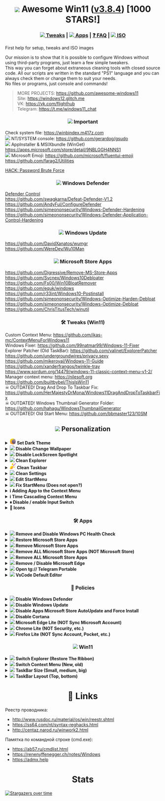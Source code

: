 <h1 align="center"><img width=32px src="https://i.ibb.co/5KpSCNv/win11.png"> Awesome Win11 (<a href="https://github.com/awesome-windows11/windows11/releases/tag/3.8.4">v3.8.4</a>) [1000 STARS!] </h1>

<h3 align="center"> <a href="https://github.com/awesome-windows11/windows11/blob/main/README.md"> <img width=25px src="https://siteicon.vercel.app/icon/terminal.png"> Tweaks</a> | <a href="https://github.com/awesome-windows11/windows11/tree/main/apps"> <img width=25px src="https://siteicon.vercel.app/icon/settings.png"> Apps</a> | <a href="https://github.com/awesome-windows11/windows11/tree/main/faq"> ❓ FAQ</a> | <a href="https://github.com/awesome-windows11/windows11/tree/main/iso"> <img width=25px src="https://siteicon.vercel.app/icon/disk.ico"> ISO</a></h3>

First help for setup, tweaks and ISO images

Our mission is to show that it is possible to configure Windows without using third-party programs, just learn a few simple tweakers.
<br>This way you can forget about extraneous cleaning tools with closed source code. All our scripts are written in the standard "PS1" language and you can always check them or change them to suit your needs. 
<br>
No files or programs, just console and commands!

> MORE PROJECTS: https://github.com/awesome-windows11
> <br>
> Site: https://windows12.glitch.me
> <br>
> VK: https://vk.com/flighthub
> <br>
> Telegram: https://t.me/windows11_chat

### <h3 align="center"><img width=20px src="https://i.ibb.co/jDhhyDF/mark.png"> Important</h3>

Check system file: https://winbindex.m417z.com
<br>
<img width=20px src="https://i.ibb.co/M6ZdQqL/terminal.png"> NT/SYSTEM console: https://github.com/gerardog/gsudo
<br>
<img width=20px src="https://i.ibb.co/1XW0LcH/AppInstaller.png"> AppInstaller & MSIXbundle (WinGet) https://apps.microsoft.com/store/detail/9NBLGGH4NNS1
<br>
<img width=20px src="https://i.ibb.co/X3951pZ/Face.png"> Microsoft Emoji: https://github.com/microsoft/fluentui-emoji
<br>
https://github.com/farag2/Utilities

[HACK: Password Brute Force](https://github.com/InfosecMatter/Minimalistic-offensive-security-tools)

### <h3 align="center"><img width=25px src="https://i.ibb.co/YpmKpwn/defender.png"></img> Windows Defender</h3>

[Defender Control](https://www.sordum.org/files/downloads.php?st-defender-control)
<br>
https://github.com/swagkarna/Defeat-Defender-V1.2
<br>
https://github.com/AndyFul/ConfigureDefender
<br>
https://github.com/simeononsecurity/Windows-Defender-Hardening
<br>
https://github.com/simeononsecurity/Windows-Defender-Application-Control-Hardening

### <h3 align="center"><img width=25px src="https://site-iota-coral.vercel.app/icon/update.png"></img> Windows Update</h3>

https://github.com/DavidXanatos/wumgr
<br>
https://github.com/WereDev/Wu10Man

### <h3 align="center"><img width=25px src="https://site-iota-coral.vercel.app/icon/store.png"> Microsoft Store Apps</h3>

https://github.com/Digressive/Remove-MS-Store-Apps
<br>
https://github.com/Sycnex/Windows10Debloater
<br>
https://github.com/Fs00/Win10BloatRemover
<br>
https://github.com/equk/windows
<br>
https://github.com/r33int/Windows10-Postinstall
<br>
https://github.com/simeononsecurity/Windows-Optimize-Harden-Debloat
<br>
https://github.com/simeononsecurity/Windows-Optimize-Debloat
<br>
https://github.com/ChrisTitusTech/winutil

### <h3 align="center">🛠 Tweaks (Win11)</h3>

Custom Context Menu: https://github.com/ikas-mc/ContextMenuForWindows11
<br>
Windows Fixer: https://github.com/99natmar99/Windows-11-Fixer
<br>
Explorer Patcher (Old TaskBar): https://github.com/valinet/ExplorerPatcher
<br>
https://github.com/undergroundwires/privacy.sexy
<br>
https://github.com/mikeroyal/Windows-11-Guide
<br>
https://github.com/xanderfrangos/twinkle-tray
<br>
https://www.sordum.org/14479/windows-11-classic-context-menu-v1-2/
<br>
Manager context menu: https://nilesoft.org
<br>
https://github.com/builtbybel/ThisIsWin11
<br>
☠ OUTDATED! Drag And Drop To Taskbar Fix: https://github.com/HerMajestyDrMona/Windows11DragAndDropToTaskbarFix
<br>
☠ OUTDATED! Windows Thumbnail Generator Folder: https://github.com/hahagu/WindowsThumbnailGenerator
<br>
☠ OUTDATED! Old Start Menu: https://github.com/bbmaster123/10SM

### <h2 align="center"><img width=20px src="https://cdn-icons-png.flaticon.com/128/7425/7425907.png"> Personalization</h2>


<details><summary><b><img width=20px src="https://raw.githubusercontent.com/awesome-windows11/site/main/icon/moon.png"> Set Dark Theme</b></summary>
  
  ```powershell
  reg add "HKEY_CURRENT_USER\Software\Microsoft\Windows\CurrentVersion\Themes\Personalize" /v AppsUseLightTheme /t REG_DWORD /d 0 /f
  reg add "HKEY_CURRENT_USER\Software\Microsoft\Windows\CurrentVersion\Themes\Personalize" /v SystemUsesLightTheme /t REG_DWORD /d 0 /f
  reg add "HKEY_CURRENT_USER\Software\Microsoft\Windows\CurrentVersion\Themes\Personalize" /v EnableTransparency /t REG_DWORD /d 1 /f
  pause
  ```
</details>

<details><summary><b><img width=20px src="https://steamuserimages-a.akamaihd.net/ugc/1809887800478745061/3ECDD5E87CF66532103B2A6991728155ACFEF2F8/?imw=512&amp;imh=367&amp;ima=fit&amp;impolicy=Letterbox&amp;imcolor=%23000000&amp;letterbox=true"> Disable Change Wallpaper</b></summary>
  
  ```powershell
  reg add "HKEY_CURRENT_USER\Software\Microsoft\Windows\CurrentVersion\Policies\ActiveDesktop" /v NoChangingWallPaper /t REG_DWORD /d 1 /f
  reg add "HKEY_LOCAL_MACHINE\Software\Microsoft\Windows\CurrentVersion\Policies\ActiveDesktop" /v NoChangingWallPaper /t REG_DWORD /d 1 /f
  pause
  ```
  
  [Windows 11 обои скачать](https://filedn.eu/lFS6h5cBEsru02lgr5VwkTJ/Windows%2011%20Files/wallpaper/)

  Стандартно обои хранятся по пути:
	
  ```
  C:\Windows\Web
  ```
	
  ![image](https://user-images.githubusercontent.com/86190960/122684534-8785cc80-d20e-11eb-850b-84054ad55fd3.png)


</details>

<details><summary><b><img width=20px src="https://www.xda-developers.com/files/2021/06/Windows-11_Wallpaper_img100-1024x576.jpg"> Disable LockScreen Spotlight</b></summary>
  
  ```powershell
  reg add "HKEY_CURRENT_USER\SOFTWARE\Policies\Microsoft\Windows\CloudContent" /v DisableWindowsSpotlightWindowsWelcomeExperience /t REG_DWORD /d 1 /f
  reg add "HKEY_LOCAL_MACHINE\SOFTWARE\Policies\Microsoft\Windows\Personalization" /v NoChangingLockScreen /t REG_DWORD /d 0 /f
  reg add "HKEY_CURRENT_USER\SOFTWARE\Policies\Microsoft\Windows\CloudContent" /v DisableWindowsSpotlightFeatures /t REG_DWORD /d 1 /f
  reg add "HKEY_CURRENT_USER\SOFTWARE\Policies\Microsoft\Windows\CloudContent" /v DisableWindowsSpotlightOnActionCenter /t REG_DWORD /d 1 /f
  reg add "HKEY_CURRENT_USER\SOFTWARE\Policies\Microsoft\Windows\CloudContent" /v DisableWindowsSpotlightOnSettings /t REG_DWORD /d 1 /f
  reg add "HKEY_CURRENT_USER\SOFTWARE\Policies\Microsoft\Windows\CloudContent" /v DisableThirdPartySuggestions /t REG_DWORD /d 1 /f
  reg add "HKEY_CURRENT_USER\SOFTWARE\Policies\Microsoft\Windows\CloudContent" /v ConfigureWindowsSpotlight /t REG_DWORD /d 2 /f
  reg add "HKEY_CURRENT_USER\SOFTWARE\Policies\Microsoft\Windows\CloudContent" /v IncludeEnterpriseSpotlight /t REG_DWORD /d 0 /f
  reg add "HKEY_CURRENT_USER\SOFTWARE\Microsoft\Windows\CurrentVersion\ContentDeliveryManager" /v "RotatingLockScreenEnabled" /t REG_DWORD /d 0 /f
  reg add "HKEY_CURRENT_USER\SOFTWARE\Microsoft\Windows\CurrentVersion\ContentDeliveryManager" /v "LRotatingLockScreenEnabled" /t REG_DWORD /d 0 /f
  reg add "HKEY_CURRENT_USER\SOFTWARE\Microsoft\Windows\CurrentVersion\ContentDeliveryManager" /v "RotatingLockScreenOverlayEnabled" /t REG_DWORD /d 0 /f
  pause
  ```
</details>

<details><summary><b><img width=20px src="https://site-iota-coral.vercel.app/icon/explorer.png"> Clean Explorer</b></summary>
  
  Force File Explorer to open to This PC instead of Quick Access

  ```powershell
  reg add "HKEY_CURRENT_USER\Software\Microsoft\Windows\CurrentVersion\Explorer\Advanced" /v LaunchTo /t REG_DWORD /d 1 /f
  ```

  ```powershell
  echo 3D Objects
  reg add "HKEY_LOCAL_MACHINE\SOFTWARE\Microsoft\Windows\CurrentVersion\Explorer\FolderDescriptions\{31C0DD25-9439-4F12-BF41-7FF4EDA38722}\PropertyBag" /v ThisPCPolicy /t REG_SZ /d Hide /f
  reg add "HKEY_LOCAL_MACHINE\SOFTWARE\Wow6432Node\Microsoft\Windows\CurrentVersion\Explorer\FolderDescriptions\{31C0DD25-9439-4F12-BF41-7FF4EDA38722}\PropertyBag" /v ThisPCPolicy /t REG_SZ /d Hide /f
  echo Videos
  reg add "HKEY_LOCAL_MACHINE\SOFTWARE\Microsoft\Windows\CurrentVersion\Explorer\FolderDescriptions\{35286a68-3c57-41a1-bbb1-0eae73d76c95}\PropertyBag" /v ThisPCPolicy /t REG_SZ /d Hide /f
  reg add "HKEY_LOCAL_MACHINE\SOFTWARE\Wow6432Node\Microsoft\Windows\CurrentVersion\Explorer\FolderDescriptions\{35286a68-3c57-41a1-bbb1-0eae73d76c95}\PropertyBag" /v ThisPCPolicy /t REG_SZ /d Hide /f
  echo Documents
  reg add "HKEY_LOCAL_MACHINE\SOFTWARE\Microsoft\Windows\CurrentVersion\Explorer\FolderDescriptions\{f42ee2d3-909f-4907-8871-4c22fc0bf756}\PropertyBag" /v ThisPCPolicy /t REG_SZ /d Hide /f
  reg add "HKEY_LOCAL_MACHINE\SOFTWARE\Wow6432Node\Microsoft\Windows\CurrentVersion\Explorer\FolderDescriptions\{f42ee2d3-909f-4907-8871-4c22fc0bf756}\PropertyBag" /v ThisPCPolicy /t REG_SZ /d Hide /f
  echo Downloads
  reg add "HKEY_LOCAL_MACHINE\SOFTWARE\Microsoft\Windows\CurrentVersion\Explorer\FolderDescriptions\{7d83ee9b-2244-4e70-b1f5-5393042af1e4}\PropertyBag" /v ThisPCPolicy /t REG_SZ /d Hide /f
  reg add "HKEY_LOCAL_MACHINE\SOFTWARE\Wow6432Node\Microsoft\Windows\CurrentVersion\Explorer\FolderDescriptions\{7d83ee9b-2244-4e70-b1f5-5393042af1e4}\PropertyBag" /v ThisPCPolicy /t REG_SZ /d Hide /f
  echo Images
  reg add "HKEY_LOCAL_MACHINE\SOFTWARE\Microsoft\Windows\CurrentVersion\Explorer\FolderDescriptions\{0ddd015d-b06c-45d5-8c4c-f59713854639}\PropertyBag" /v ThisPCPolicy /t REG_SZ /d Hide /f
  reg add "HKEY_LOCAL_MACHINE\SOFTWARE\Wow6432Node\Microsoft\Windows\CurrentVersion\Explorer\FolderDescriptions\{0ddd015d-b06c-45d5-8c4c-f59713854639}\PropertyBag" /v ThisPCPolicy /t REG_SZ /d Hide /f
  echo Music
  reg add "HKEY_LOCAL_MACHINE\SOFTWARE\Microsoft\Windows\CurrentVersion\Explorer\FolderDescriptions\{a0c69a99-21c8-4671-8703-7934162fcf1d}\PropertyBag" /v ThisPCPolicy /t REG_SZ /d Hide /f
  reg add "HKEY_LOCAL_MACHINE\SOFTWARE\Wow6432Node\Microsoft\Windows\CurrentVersion\Explorer\FolderDescriptions\{a0c69a99-21c8-4671-8703-7934162fcf1d}\PropertyBag" /v ThisPCPolicy /t REG_SZ /d Hide /f
  echo Desktop
  reg add "HKEY_LOCAL_MACHINE\SOFTWARE\Microsoft\Windows\CurrentVersion\Explorer\FolderDescriptions\{B4BFCC3A-DB2C-424C-B029-7FE99A87C641}\PropertyBag" /v ThisPCPolicy /t REG_SZ /d Hide /f
  reg add "HKEY_LOCAL_MACHINE\SOFTWARE\Wow6432Node\Microsoft\Windows\CurrentVersion\Explorer\FolderDescriptions\{B4BFCC3A-DB2C-424C-B029-7FE99A87C641}\PropertyBag" /v ThisPCPolicy /t REG_SZ /d Hide /f
  taskkill /F /IM explorer.exe
  start explorer.exe
  pause
  ```
</details>

<details><summary><b><img width=20px src="https://raw.githubusercontent.com/awesome-windows11/site/main/clean.png"> Clean Taskbar</b></summary>
  
  Edit Taskbar:
  ```cmd
  %UserProfile%\AppData\Roaming\Microsoft\Internet Explorer\Quick Launch\User Pinned\TaskBar
  ```
  
  ```powershell
  echo "Disable Meet Now"
  reg add "HKEY_CURRENT_USER\Software\Microsoft\Windows\CurrentVersion\Policies\Explorer" /v HideSCAMeetNow /t REG_DWORD /d 1 /f
  reg add "HKEY_LOCAL_MACHINE\SOFTWARE\Microsoft\Windows\CurrentVersion\Policies\Explorer" /v HideSCAMeetNow /t REG_DWORD /d 1 /f
  echo "Disable People"
  reg add "HKEY_LOCAL_MACHINE\SOFTWARE\Policies\Microsoft\Windows\Explorer" /v HidePeopleBar /t REG_DWORD /d 1 /f
  reg add "HKEY_CURRENT_USER\Software\Policies\Microsoft\Windows\Explorer" /v HidePeopleBar /t REG_DWORD /d 1 /f
  echo "Hide People"
  reg add "HKEY_LOCAL_MACHINE\SOFTWARE\Microsoft\Windows\CurrentVersion\Explorer\Advanced\People" /v PeopleBand /t REG_DWORD /d 0 /f
  echo "Disable Weather, News and Interests on taskbar"
  reg add "HKEY_LOCAL_MACHINE\SOFTWARE\Policies\Microsoft\Windows\Windows Feeds" /v EnableFeeds /t REG_DWORD /d 0 /f
  echo "Hide Weather, News and Interests on taskbar"
  reg add "HKEY_LOCAL_MACHINE\SOFTWARE\Microsoft\Windows\CurrentVersion\Feeds" /v ShellFeedsTaskbarViewMode /t REG_DWORD /d 2 /f
  pause
  ```
</details>

<details><summary><b><img width=20px src="https://filedn.eu/lFS6h5cBEsru02lgr5VwkTJ/Windows%2011%20Files/icons/shell32_16826.ico"> Clean Settings</b></summary>
  
  ```powershell
  reg add "HKEY_LOCAL_MACHINE\SOFTWARE\Microsoft\Windows\CurrentVersion\Policies\Explorer" /v AllowOnlineTips /t REG_DWORD /d 0 /f
  pause
  ```
</details>

<details><summary><b><img width=20px src="https://site-iota-coral.vercel.app/icon/start.png"></img> Edit StartMenu</b></summary>

StartMenu Global:
  ```cmd
  C:\ProgramData\Microsoft\Windows\Start Menu\Programs
  ```

StartMenu Local:
  ```cmd
  %UserProfile%\AppData\Roaming\Microsoft\Windows\Start Menu\Programs
  ```

</details>

<details><summary><b><img width=20px src="https://site-iota-coral.vercel.app/icon/start.png"></img> Fix StartMenu (Does not open?)</b></summary>

  ```cmd
  Get-AppxPackage Microsoft.Windows.ShellExperienceHost | foreach {Add-AppxPackage -register "$($_. InstallLocation)\appxmanifest.xml" -DisableDevelopmentMode}

  ```

</details>

<details><summary><b>ℹ Adding App to the Context Menu</b></summary>
  
  ```powershell
  reg add "HKEY_CLASSES_ROOT\Directory\Background\shell\VScode" /ve /d "&VScode" /f
  reg add "HKEY_CLASSES_ROOT\Directory\Background\shell\VScode\command" /ve /d "D:\Apps\VSCode\code.exe" /f
  pause
  ```
</details>

<details><summary><b>ℹ Time Cascading Context Menu</b></summary>
  
  ```powershell
  reg add "HKEY_CURRENT_USER\Control Panel\Desktop" /v MenuShowDelay /t REG_SZ /d 101 /f
  pause
  ```
</details>

<details><summary><b>⏸  Disable / enable Input Switch</b></summary>

  Download: https://github.com/awesome-windows11/windows11/blob/main/archive/InputSwitch.zip
  <br>
  ![image](https://user-images.githubusercontent.com/86190960/149355219-377f3d65-d638-4937-bfa7-69e24332eab3.png)

</details>

<details><summary><b>🎨 Icons</b></summary>

  [Пак всех иконок из Windows 11](https://filedn.eu/lFS6h5cBEsru02lgr5VwkTJ/Windows%2011%20Files/icons/)
  <br>
  [shell32.dll](https://filedn.eu/lFS6h5cBEsru02lgr5VwkTJ/Windows%2011%20Files/icons/shell32.dll) - оригинальный файл из папки System32 в Windows 11

  <a href="https://ibb.co/48GyYLn"><img src="https://i.ibb.co/48GyYLn/122690033-9d57b980-d22f-11eb-951b-887765151e81.png" alt="122690033-9d57b980-d22f-11eb-951b-887765151e81"></a>

</details>

### <h3 align="center">🛠 Apps</h3>

<details><summary><b><img width=20px src="https://site-iota-coral.vercel.app/icon/check.png"></img> Remove and Disable Windows PC Health Check</b></summary>
  
  
  ```powershell
  reg add "HKEY_LOCAL_MACHINE\SOFTWARE\Microsoft\PCHC" /v PreviousUninstall /t REG_DWORD /d 1 /f
  reg add "HKEY_LOCAL_MACHINE\SOFTWARE\Microsoft\PCHealthCheck" /v installed /t REG_DWORD /d 1 /f
  ```
</details>

<details><summary><b><img width=20px src="https://site-iota-coral.vercel.app/icon/store.png"></img> Restore Microsoft Store Apps</b></summary>
  
  **WindowsStore**
  ```powershell
  Get-AppXPackage *WindowsStore* -AllUsers | Foreach {Add-AppxPackage -DisableDevelopmentMode -Register “$($_.InstallLocation)\AppXManifest.xml”}
  ```
  OR
  ```powershell
  wsreset.exe -i
  ```

  **AppInstaller (winget)**
  ```powershell
  Get-AppXPackage *AppInstaller* -AllUsers | Foreach {Add-AppxPackage -DisableDevelopmentMode -Register “$($_.InstallLocation)\AppXManifest.xml”}
  ```

  **WindowsTerminal**
  ```powershell
  Get-AppXPackage *WindowsTerminal* -AllUsers | Foreach {Add-AppxPackage -DisableDevelopmentMode -Register “$($_.InstallLocation)\AppXManifest.xml”}
  ```

  **Notepad**
  ```powershell
  Get-AppXPackage *Notepad* -AllUsers | Foreach {Add-AppxPackage -DisableDevelopmentMode -Register “$($_.InstallLocation)\AppXManifest.xml”}
  ```

  **Gadgets**
  ```powershell
  Get-AppXPackage *Windows.Client.WebExperience* -AllUsers | Foreach {Add-AppxPackage -DisableDevelopmentMode -Register “$($_.InstallLocation)\AppXManifest.xml”}
  ```

</details>

<details><summary><b><img width=20px src="https://site-iota-coral.vercel.app/icon/store.png"></img> Remove Microsoft Store Apps</b></summary>
  
  **WindowsPhone**
  ```powershell
  Get-AppxPackage *YourPhone* | Remove-AppxPackage
  Get-AppxPackage -allusers *YourPhone* | Remove-AppxPackage
  Get-AppxProvisionedPackage –online | where-object {$_.packagename –like "*YourPhone*"} | Remove-AppxProvisionedPackage –online
  ```

  **AppInstaller (winget)**
  ```powershell
  Get-AppxPackage *AppInstaller* | Remove-AppxPackage
  Get-AppxPackage -allusers *AppInstaller* | Remove-AppxPackage
  Get-AppxProvisionedPackage –online | where-object {$_.packagename –like "*AppInstaller*"} | Remove-AppxProvisionedPackage –online
  ```

  **WindowsTerminal**
  ```powershell
  Get-AppxPackage *WindowsTerminal* | Remove-AppxPackage
  Get-AppxPackage -allusers *WindowsTerminal* | Remove-AppxPackage
  Get-AppxProvisionedPackage –online | where-object {$_.packagename –like "*WindowsTerminal*"} | Remove-AppxProvisionedPackage –online
  ```

  **Notepad**
  ```powershell
  Get-AppxPackage *Notepad* | Remove-AppxPackage
  Get-AppxPackage -allusers *Notepad* | Remove-AppxPackage
  Get-AppxProvisionedPackage –online | where-object {$_.packagename –like "*Notepad*"} | Remove-AppxProvisionedPackage –online
  ```

  **Gadgets**
  ```powershell
  Get-AppxPackage *Windows.Client.WebExperience* | Remove-AppxPackage
  Get-AppxPackage -allusers *Windows.Client.WebExperience* | Remove-AppxPackage
  Get-AppxProvisionedPackage –online | where-object {$_.packagename –like "*Windows.Client.WebExperience*"} | Remove-AppxProvisionedPackage –online
  ```
  <img width="40%" src="https://user-images.githubusercontent.com/86190960/125692295-e047e2fd-1fc8-414f-860c-4e12deec2bc3.png"></img><img width="40%" src="https://user-images.githubusercontent.com/86190960/125692307-e8b3f2d6-55c7-48c5-bb2e-c642afeb20bb.png"></img>
  
</details>


<details><summary><b><img width=20px src="https://site-iota-coral.vercel.app/icon/store.png"></img> Remove ALL Microsoft Store Apps (NOT Microsoft Store)</b></summary>
  
  ```powershell
  Get-AppxPackage -AllUsers | where-object {$_.name –notlike "*store*"} | Remove-AppxPackage
  ```
</details>

<details><summary><b><img width=20px src="https://site-iota-coral.vercel.app/icon/store.png"></img> Remove ALL Microsoft Store Apps</b></summary>
  
  ```powershell
  Get-AppxPackage | Remove-AppxPackage
  ```
</details>

<details><summary><b><img width=20px src="https://site-iota-coral.vercel.app/icon/edge.png"></img> Remove / Disable Microsoft Edge</a></b></summary>

  > **Warning**
  > <br>
  > **This tweak is the most secure and does not break updates**

  ```powershell
  reg add "HKEY_CURRENT_USER\Software\Microsoft\Windows\CurrentVersion\Policies\Explorer\DisallowRun" /v "1" /d "msedge.exe" /f
  ```
  > **Warning**
  > <br>
  > **DANGEROUS: THE TWEAK WILL BREAK NEW UPDATES AND FEATURE INSTALLATIONS!**
  > <br>
  > **We do not recommend deleting the browser for the correct operation of the system!**

  https://github.com/awesome-windows11/windows11/blob/main/archive/remove_edge.bat

  ![image](https://user-images.githubusercontent.com/86190960/149354515-9eda8fc4-9b4e-4d3c-ba5f-5e42e62ef562.png)
  ![image](https://user-images.githubusercontent.com/86190960/149354515-9eda8fc4-9b4e-4d3c-ba5f-5e42e62ef562.png)
  ![image](https://user-images.githubusercontent.com/86190960/149354585-d467a0fe-60db-4a9b-82a6-20ea0f40934e.png)
</details>

<details><summary><b><img width=20px src="https://web.telegram.org/a/icon-192x192.png"> Open tg:// Telegram Portable</b></summary>
  
  ```powershell
  reg add "HKEY_CURRENT_USER\SOFTWARE\Classes\tdesktop.tg\shell\open\command" /ve /d ""G:\Apps\Telegram\Telegram.exe" -workdir "G:/Apps/Telegram/" -- "%1"" /f
  pause
  ```
</details>

<details><summary><b><img width=20px src="https://upload.wikimedia.org/wikipedia/commons/thumb/9/9a/Visual_Studio_Code_1.35_icon.svg/2048px-Visual_Studio_Code_1.35_icon.svg.png"></img> VsCode Default Editor</a></b></summary>
  
  Сделать VScode Portable редактором по умолчанию
  <br>
  > **Warning**
  > <br>
  > **Change the editor path to your own!** (default path: `D:\Apps\Editors\VSCode`)
  
  ![image](https://user-images.githubusercontent.com/87380272/183214790-4ed90003-a692-438f-b152-210a45fa2bd6.png)
  
  ```powershell
  # "Default Path: E:\VSCode"
  # "https://medium.com/@fawwazyusran/create-a-portable-ide-with-visual-studio-code-fb0c6bc198ef"
  
  reg add "HKEY_CLASSES_ROOT\*\shell\Custom\shell\VsCode" /ve /d "Edit with VSCode" /f
  reg add "HKEY_CLASSES_ROOT\*\shell\Custom\shell\VsCode" /v Icon /d "D:\Apps\Editors\VSCode\Code.exe,0" /f
  reg add "HKEY_CLASSES_ROOT\*\shell\Custom\shell\VsCode\command" /ve /d "\"D:\Apps\Editors\VSCode\Code.exe\" "\"%1\" /f
  
  # "This will make it appear when you right click ON a folder"
  # "The "Icon" line can be removed if you don't want the icon to appear"
  
  reg add "HKEY_CLASSES_ROOT\Directory\shell\vscode" /ve /d "Open Folder as VS Code Project" /f
  reg add "HKEY_CLASSES_ROOT\Directory\shell\vscode" /v Icon /d "D:\Apps\Editors\VSCode\Code.exe,0" /f
  reg add "HKEY_CLASSES_ROOT\Directory\shell\vscode\command" /ve /d "\"D:\Apps\Editors\VSCode\Code.exe\" "\"%1\" /f
  
  # "This will make it appear when you right click INSIDE a folder"
  # "The Icon line can be removed if you don't want the icon to appear"
  
  reg add "HKEY_CLASSES_ROOT\Directory\Background\shell\vscode" /ve /d "Open Folder in VS Code Project" /f
  reg add "HKEY_CLASSES_ROOT\Directory\shell\vscode" /v Icon /d "D:\Apps\Editors\VSCode\Code.exe,0" /f
  reg add "HKEY_CLASSES_ROOT\Directory\Background\shell\vscode\command" /ve /d "\"D:\Apps\Editors\VSCode\Code.exe\" "\"%V\" /f
  ```
  
</details>

### <h3 align="center">📜 Policies</h3>

<details><summary><b><img width=20px src="https://site-iota-coral.vercel.app/icon/defender.png"> Disable Windows Defender</b></summary>

  Source: https://admx.help/HKLM/Software/Policies
  
  > **Warning**
  > <br>
  > **Установите перед использованием [gsudo](https://github.com/gerardog/gsudo/releases/download/v1.3.0/gsudoSetup.msi)!**
  
  ```powershell
  gsudo -s powershell.exe
  ```

  ```powershell
  # "Disable Windows Defender"
  reg add "HKEY_LOCAL_MACHINE\SOFTWARE\Policies\Microsoft\Windows Defender" /v DisableAntiSpyware /t REG_DWORD /d 1 /f
  reg add "HKEY_LOCAL_MACHINE\SOFTWARE\Policies\Microsoft\Windows Defender" /v DisableRealtimeMonitoring /t REG_DWORD /d 1 /f
  reg add "HKEY_LOCAL_MACHINE\SOFTWARE\Policies\Microsoft\Windows Defender" /v DisableAntiVirus /t REG_DWORD /d 1 /f
  reg add "HKEY_LOCAL_MACHINE\SOFTWARE\Policies\Microsoft\Windows Defender" /v DisableSpecialRunningModes /t REG_DWORD /d 1 /f
  reg add "HKEY_LOCAL_MACHINE\SOFTWARE\Policies\Microsoft\Windows Defender" /v DisableRoutinelyTakingAction /t REG_DWORD /d 1 /f
  reg add "HKEY_LOCAL_MACHINE\SOFTWARE\Policies\Microsoft\Windows Defender" /v ServiceKeepAlive /t REG_DWORD /d 0 /f
  # "Disable RealTimeProtection"
  reg add "HKEY_LOCAL_MACHINE\SOFTWARE\Policies\Microsoft\Windows Defender\Real-Time Protection" /v DisableBehaviorMonitoring /t REG_DWORD /d 1 /f
  # "Disable AccessProtection"
  reg add "HKEY_LOCAL_MACHINE\SOFTWARE\Policies\Microsoft\Windows Defender\Real-Time Protection" /v DisableOnAccessProtection /t REG_DWORD /d 1 /f
  # "Disable ScanProcess"
  reg add "HKEY_LOCAL_MACHINE\SOFTWARE\Policies\Microsoft\Windows Defender\Real-Time Protection" /v DisableScanOnRealtimeEnable /t REG_DWORD /d 1 /f
  # "Disable ScanDownloadFiles"
  reg add "HKEY_LOCAL_MACHINE\SOFTWARE\Policies\Microsoft\Windows Defender\Real-Time Protection" /v DisableIOAVProtection /t REG_DWORD /d 1 /f
  # "Disable VirusNotification"
  reg add "HKEY_LOCAL_MACHINE\SOFTWARE\Policies\Microsoft\Windows Defender\Real-Time Protection" /v DisableRealtimeMonitoring /t REG_DWORD /d 1 /f
  # "Disable AppControl (Windows Store)"
  reg add "HKEY_LOCAL_MACHINE\SOFTWARE\Policies\Microsoft\Windows Defender\SmartScreen" /v ConfigureAppInstallControlEnabled /t REG_DWORD /d 0 /f
  reg add "HKEY_LOCAL_MACHINE\SOFTWARE\Policies\Microsoft\Windows Defender\Signature Updates" /v ForceUpdateFromMU /t REG_DWORD /d 0 /f
  reg add "HKEY_LOCAL_MACHINE\SOFTWARE\Policies\Microsoft\Windows Defender\Spynet" /v DisableBlockAtFirstSeen /t REG_DWORD /d 1 /f
  # "Disable automatic sample submission and Spynet community membership"
  reg add "HKEY_LOCAL_MACHINE\SOFTWARE\Policies\Microsoft\Windows Defender\Spynet" /v SubmitSamplesConsent /t REG_DWORD /d 2 /f
  reg add "HKEY_LOCAL_MACHINE\SOFTWARE\Policies\Microsoft\Windows Defender\Spynet" /v SpynetReporting /t REG_DWORD /d 0 /f
  # "Disable TamperProtection"
  reg add "HKEY_LOCAL_MACHINE\SOFTWARE\Microsoft\Windows Defender\Features" /v TamperProtection /t REG_DWORD /d 0 /f
  reg add "HKEY_LOCAL_MACHINE\SOFTWARE\Microsoft\Windows Defender" /v ServiceStartStates /t REG_DWORD /d 1 /f
  reg add "HKEY_LOCAL_MACHINE\SOFTWARE\Microsoft\Windows Defender" /v DisableAntiSpyware /t REG_DWORD /d 1 /f
  reg add "HKEY_LOCAL_MACHINE\SOFTWARE\Microsoft\Windows Defender" /v DisableAntiVirus /t REG_DWORD /d 1 /f
  pause
  ```
  Optional settings:
  ```powershell
  # Windows Defender Advanced Threat Protection
  sc config WinDefend start=disabled >nul && net stop WinDefend >nul
  sc config SecurityHealthService start=disabled >nul
  sc config Sense start=disabled >nul
  sc config WdNisDrv start=disabled >nul
  sc config WdNisSvc start=disabled >nul
  reg delete "HKLM\SOFTWARE\Microsoft\Windows\CurrentVersion\Run" /v "SecurityHealth" /f

  # Служба которая висит в трее панели задач (значок защитника), отключение убивает UI защитника
  reg add "HKEY_LOCAL_MACHINE\SYSTEM\CurrentControlSet\Services\SecurityHealthService" /v Start /t REG_DWORD /d 4 /f
  # Служба которая сканирует файлы и убивает HDD, само тело службы защитника
  reg add "HKEY_LOCAL_MACHINE\SYSTEM\CurrentControlSet\Services\WinDefend" /v Start /t REG_DWORD /d 4 /f
  reg add "HKEY_LOCAL_MACHINE\SOFTWARE\Policies\Microsoft\Windows Defender\Real-Time Protection" /v DisableRealtimeMonitoring /t REG_DWORD /d 1 /f
  
  reg add "HKLM\SOFTWARE\Policies\Microsoft\MRT" /v DontOfferThroughWUA /t REG_DWORD /d 1 /f 
  reg add "HKLM\SOFTWARE\Policies\Microsoft\MRT" /v DontReportInfectionInformation /t REG_DWORD /d 1 /f
  pause
  ```
</details>

<details><summary><b><img width=20px src="https://site-iota-coral.vercel.app/icon/update.png"></img> Disable Windows Update</b></summary>
  
  > **Warning**
  > <br>
  > **Установите перед использованием [gsudo](https://github.com/gerardog/gsudo/releases/download/v1.3.0/gsudoSetup.msi)!**
  
  ```powershell
  # "Disable OS Upgrade"
  reg add "HKEY_LOCAL_MACHINE\SOFTWARE\Policies\Microsoft\Windows\WindowsUpdate" /v DisableOSUpgrade /t REG_DWORD /d 1 /f
  # "Disable Scanning, Downloading and Installing Updates"
  reg add "HKEY_LOCAL_MACHINE\SOFTWARE\Policies\Microsoft\Windows\WindowsUpdate" /v SetDisableUXWUAccess /t REG_DWORD /d 1 /f
  # "Disable AutoUpdate"
  reg add "HKEY_LOCAL_MACHINE\SOFTWARE\Policies\Microsoft\Windows\WindowsUpdate\AU" /v NoAutoUpdate /t REG_DWORD /d 1 /f
  # "Enable NotificationUpdate"
  reg add "HKEY_LOCAL_MACHINE\SOFTWARE\Policies\Microsoft\Windows\WindowsUpdate\AU" /v AUOptions /t REG_DWORD /d 2 /f
  # "Scheduled Every Day (AUOptions = 4!)"
  reg add "HKEY_LOCAL_MACHINE\SOFTWARE\Policies\Microsoft\Windows\WindowsUpdate\AU" /v ScheduledInstallDay /t REG_DWORD /d 0 /f
  # "Scheduled Time Hour (0 -> 23)"
  reg add "HKEY_LOCAL_MACHINE\SOFTWARE\Policies\Microsoft\Windows\WindowsUpdate\AU" /v ScheduledInstallTime /t REG_DWORD /d 3 /f
  # "Disable AutoInstall Drivers"
  reg add "HKEY_LOCAL_MACHINE\SOFTWARE\Microsoft\Windows\CurrentVersion\DriverSearching" /v SearchOrderConfig /t REG_DWORD /d 0 /f
  pause
  ```
</details>

<details><summary><b><img width=20px src="https://site-iota-coral.vercel.app/icon/store.png"></img> Disable Apps Microsoft Store AutoUpdate and Force Install</b></summary>

  ```powershell
  # "Disable AutoUpdate Apps Microsoft Store"
  reg add "HKEY_LOCAL_MACHINE\SOFTWARE\Policies\Microsoft\Windows\CloudContent" /v DisableWindowsConsumerFeatures /t REG_DWORD /d 1 /f
  # "Block the automatic installation of suggested Windows 10 apps"
  reg add "HKEY_CURRENT_USER\Software\Microsoft\Windows\CurrentVersion\ContentDeliveryManager" /v SilentInstalledAppsEnabled /t REG_DWORD /d 0 /f
  # "Disable Showing App Suggestions in Start in Windows 10 (settings app)"
  reg add "HKEY_CURRENT_USER\SOFTWARE\Microsoft\Windows\CurrentVersion\ContentDeliveryManager" /v SubscribedContent-338388Enabled /t REG_DWORD /d 0 /f
  # "Disable OEM Apps"
  reg add "HKEY_CURRENT_USER\SOFTWARE\Microsoft\Windows\CurrentVersion\ContentDeliveryManager" /v OemPreInstalledAppsEnabled /t REG_DWORD /d 0 /f
  # "Disable Promotional Apps"
  reg add "HKEY_CURRENT_USER\SOFTWARE\Microsoft\Windows\CurrentVersion\ContentDeliveryManager" /v PreInstalledAppsEnabled /t REG_DWORD /d 0 /f
  pause
  ```
</details>


<details><summary><b><img width=20px src="https://site-iota-coral.vercel.app/icon/cortana.png"></img> Disable Cortana</b></summary>

  ```powershell
  # "Disable Cloud Search"
  reg add "HKEY_LOCAL_MACHINE\SOFTWARE\Policies\Microsoft\Windows\Windows Search" /v AllowCloudSearch /t REG_DWORD /d 0 /f
  # "Disable Cortana"
  reg add "HKEY_LOCAL_MACHINE\SOFTWARE\Policies\Microsoft\Windows\Windows Search" /v AllowCortana /t REG_DWORD /d 0 /f
  # "Disable Cortana LockScreen"
  reg add "HKEY_LOCAL_MACHINE\SOFTWARE\Policies\Microsoft\Windows\Windows Search" /v AllowCortanaAboveLock /t REG_DWORD /d 0 /f
  # "Disable Cortana"
  reg add "HKEY_CURRENT_USER\Software\Microsoft\Windows\CurrentVersion\Search" /v CortanaEnabled /t REG_DWORD /d 0 /f
  # "Disable Cortana"
  reg add "HKEY_CURRENT_USER\Software\Microsoft\Windows\CurrentVersion\Search" /v CortanaConsent /t REG_DWORD /d 0 /f
  pause
  ```
</details>


<details><summary><b><img width=20px src="https://site-iota-coral.vercel.app/icon/edge.png"></img> Microsoft Edge Lite (NOT Sync Microsoft Account)</b></summary>
  
  ```powershell
  reg add "HKEY_LOCAL_MACHINE\SOFTWARE\Policies\Microsoft\Edge" /v SyncDisabled /t REG_DWORD /d 1 /f
  reg add "HKEY_LOCAL_MACHINE\SOFTWARE\Policies\Microsoft\Edge" /v BrowserSignin /t REG_DWORD /d 0 /f
  reg add "HKEY_LOCAL_MACHINE\SOFTWARE\Policies\Microsoft\Edge" /v NewSmartScreenLibraryEnabled /t REG_DWORD /d 0 /f
  reg add "HKEY_LOCAL_MACHINE\SOFTWARE\Policies\Microsoft\Edge" /v SmartScreenEnabled /t REG_DWORD /d 0 /f
  reg add "HKEY_LOCAL_MACHINE\SOFTWARE\Policies\Microsoft\Edge" /v SmartScreenPuaEnabled /t REG_DWORD /d 0 /f
  reg add "HKEY_LOCAL_MACHINE\SOFTWARE\Policies\Microsoft\Edge" /v StartupBoostEnabled /t REG_DWORD /d 0 /f
  reg add "HKEY_LOCAL_MACHINE\SOFTWARE\Policies\Microsoft\Edge" /v BingAdsSuppression /t REG_DWORD /d 1 /f
  reg add "HKEY_LOCAL_MACHINE\SOFTWARE\Policies\Microsoft\Edge" /v BackgroundModeEnabled /t REG_DWORD /d 0 /f
  reg add "HKEY_LOCAL_MACHINE\SOFTWARE\Policies\Microsoft\Edge" /v ComponentUpdatesEnabled /t REG_DWORD /d 0 /f
  reg add "HKEY_LOCAL_MACHINE\SOFTWARE\Policies\Microsoft\Edge" /v EdgeShoppingAssistantEnabled /t REG_DWORD /d 0 /f
  reg add "HKEY_LOCAL_MACHINE\SOFTWARE\Policies\Microsoft\Edge" /v ForceGoogleSafeSearch /t REG_DWORD /d 1 /f
  reg add "HKEY_LOCAL_MACHINE\SOFTWARE\Policies\Microsoft\Edge" /v MAUEnabled /t REG_DWORD /d 0 /f
  reg add "HKEY_LOCAL_MACHINE\SOFTWARE\Policies\Microsoft\EdgeUpdate" /v AutoUpdateCheckPeriodMinutes /t REG_DWORD /d 0 /f
  reg add "HKEY_LOCAL_MACHINE\SOFTWARE\Policies\Microsoft\EdgeUpdate" /v UpdateDefault /t REG_DWORD /d 0 /f
  reg add "HKEY_LOCAL_MACHINE\SOFTWARE\Policies\Microsoft\EdgeUpdate" /v UpdatePolicy /t REG_DWORD /d 0 /f
  reg add "HKEY_LOCAL_MACHINE\SOFTWARE\Microsoft" /v DoNotUpdateToEdgeWithChromium /t REG_DWORD /d 1 /f
  pause
  ```
</details>

<details><summary><b><img width=20px src="https://i.ibb.co/jgv4K78/chrome.png"> Chrome Lite (NOT Security, etc.)</b></summary>
  
  https://github.com/awesome-windows11/chrome
</details>

<details><summary><b><img width=20px src="https://upload.wikimedia.org/wikipedia/commons/thumb/a/a0/Firefox_logo%2C_2019.svg/1200px-Firefox_logo%2C_2019.svg.png"> Firefox Lite (NOT Sync Account, Pocket, etc.)</b></summary>
  
  https://github.com/awesome-windows11/firefox#-policiesjson
</details>

### <h3 align="center"> <img width=25px src="https://i.ibb.co/5KpSCNv/win11.png"> Win11</h3>

<details><summary><b><img width=20px src="https://site-iota-coral.vercel.app/icon/explorer.png"> Switch Explorer (Restore The Ribbon)</b></summary>
  
  > **Warning**
  > <br>
  > This feature has been [removed](https://www.winhelponline.com/blog/get-back-windows-10-ribbon-ui-windows-11/) in Windows 22H2!
  
  ![image](https://user-images.githubusercontent.com/87380272/184669919-f84bccc8-aa31-4f3a-8bed-98230aa8fef0.png)

  **New Explorer (Win11)**
  ```powershell
  reg delete "HKCU\Software\Classes\CLSID\{d93ed569-3b3e-4bff-8355-3c44f6a52bb5}" /f
  taskkill /F /IM explorer.exe
  start explorer.exe
  ```

  **Old Explorer (Win10)**
  ```powershell
  reg add "HKCU\Software\Classes\CLSID\{d93ed569-3b3e-4bff-8355-3c44f6a52bb5}\InprocServer32" /f /ve
  taskkill /F /IM explorer.exe
  start explorer.exe
  ```

</details>

<details><summary><b><img width=20px src="https://site-iota-coral.vercel.app/icon/context.png"> Switch Context Menu (New, old)</b></summary>
  
  ![image](https://user-images.githubusercontent.com/87380272/184685122-69e70453-acc8-469d-88ec-3f525e085d97.png)
  ![image](https://user-images.githubusercontent.com/86190960/124923114-d26f5480-e002-11eb-8935-ea1d777d8425.png)

  **New Menu (Win11)**
  ```powershell
  reg delete "HKCU\Software\Classes\CLSID\{86ca1aa0-34aa-4e8b-a509-50c905bae2a2}" /f
  taskkill /F /IM explorer.exe
  start explorer.exe
  ```

  **Old menu (Win10)**
  ```powershell
  reg add "HKCU\Software\Classes\CLSID\{86ca1aa0-34aa-4e8b-a509-50c905bae2a2}\InprocServer32" /f /ve
  taskkill /F /IM explorer.exe
  start explorer.exe
  ```

</details>

<details><summary><b> <img width=20px src="https://cdn-icons-png.flaticon.com/512/6585/6585361.png"> TaskBar Size (Small, medium, big)</b></summary>

  ![image](https://user-images.githubusercontent.com/86190960/122673593-bfbee800-d1d9-11eb-8af7-aece6bea23d7.png)![image](https://user-images.githubusercontent.com/87380272/184697771-360498b3-207d-4873-a91e-139d5928da91.png)
  
  **Small TaskBar**

  ```powershell
  reg add "HKCU\Software\Microsoft\Windows\CurrentVersion\Explorer\Advanced" /v TaskbarSi /t REG_DWORD /d 0 /f
  taskkill /F /IM explorer.exe
  start explorer.exe  
  ```

  **Medium TaskBar**

  ```powershell
  reg add "HKCU\Software\Microsoft\Windows\CurrentVersion\Explorer\Advanced" /v TaskbarSi /t REG_DWORD /d 1 /f
  taskkill /F /IM explorer.exe
  start explorer.exe  
  ```

  ### Big TaskBar

  ```powershell
  reg add "HKCU\Software\Microsoft\Windows\CurrentVersion\Explorer\Advanced" /v TaskbarSi /t REG_DWORD /d 2 /f
  taskkill /F /IM explorer.exe
  start explorer.exe  
  ```
</details>

<details><summary><b> <img width=20px src="https://cdn-icons-png.flaticon.com/512/6585/6585361.png"> TaskBar Layout (Top, bottom)</b></summary>

  ![image](https://user-images.githubusercontent.com/86190960/149355038-60bd0c3e-cec0-4ca7-bab3-16bccfa4d597.png)

  Change the location of the taskbar

  **Up TaskBar ⬆**

  ```powershell
  reg add "HKEY_CURRENT_USER\Software\Microsoft\Windows\CurrentVersion\Explorer\StuckRects3" /v Settings /t REG_BINARY /d 30000000feffffff0200000001000000300000002000000000000000c203000080070000e20300006000000001000000 /f
  ```

  **Down TaskBar ⬇**

  ```powershell
  reg add "HKEY_CURRENT_USER\Software\Microsoft\Windows\CurrentVersion\Explorer\StuckRects3" /v Settings /t REG_BINARY /d 30000000feffffff0200000003000000300000002000000000000000c203000080070000e20300006000000001000000 /f
  ```

  **Left TaskBar ⬅**

  > **Warning**
  > <br>
  > Causes bugs, do not use!

  ```powershell
  reg add "HKEY_CURRENT_USER\Software\Microsoft\Windows\CurrentVersion\Explorer\StuckRects3" /v Settings /t REG_BINARY /d 30000000feffffff0200000000000000300000002000000000000000c203000080070000e20300006000000001000000 /f
  ```

  **Right TaskBar ➡**

  > **Warning**
  > <br>
  > Causes bugs, do not use!

  ```powershell
  reg add "HKEY_CURRENT_USER\Software\Microsoft\Windows\CurrentVersion\Explorer\StuckRects3" /v Settings /t REG_BINARY /d 30000000feffffff0200000002000000300000002000000000000000c203000080070000e20300006000000001000000 /f
  ```
</details>

### <h1 align="center">🔗 Links</h1>

Реестр проводника:
- http://www.rusdoc.ru/material/os/win/reestr.shtml
- https://ss64.com/nt/syntax-reghacks.html
- http://centaz.narod.ru/winwork2.html

Памятка по командной строке (cmd.exe):
- https://ab57.ru/cmdlist.html
- https://renenyffenegger.ch/notes/Windows
- https://admx.help


### <h1 align="center">Stats</h1>

[![Stargazers over time](https://starchart.cc/awesome-windows11/windows11.svg)](https://starchart.cc/awesome-windows11/windows11)
